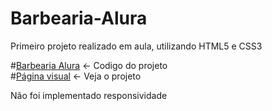 # Barbearia-Alura
Primeiro projeto realizado em aula, utilizando HTML5 e CSS3

<div>
#<a href="https://github.com/heliorosadoneto/Barbearia-Alura">Barbearia Alura</a> <- Codigo do projeto <br>
#<a href="https://barbearia-alura-five.vercel.app/">Página visual</a> <- Veja o projeto <br>

Não foi implementado responsividade


</div>
